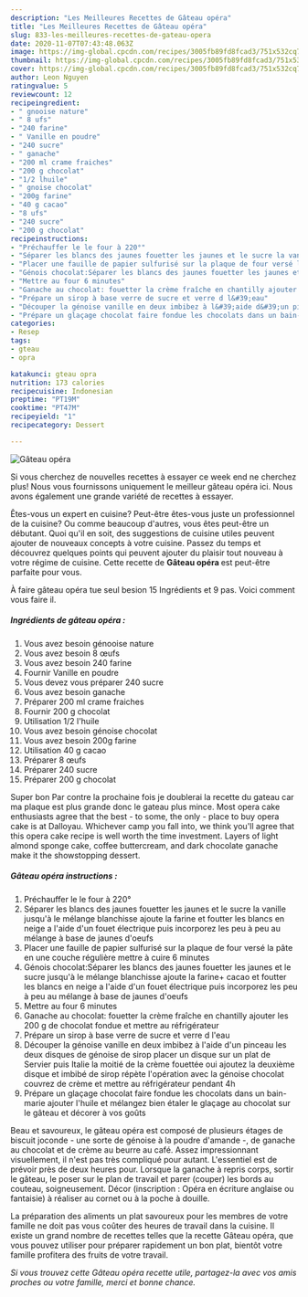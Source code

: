 ```yaml
---
description: "Les Meilleures Recettes de Gâteau opéra"
title: "Les Meilleures Recettes de Gâteau opéra"
slug: 833-les-meilleures-recettes-de-gateau-opera
date: 2020-11-07T07:43:48.063Z
image: https://img-global.cpcdn.com/recipes/3005fb89fd8fcad3/751x532cq70/gateau-opera-photo-principale-de-la-recette.jpg
thumbnail: https://img-global.cpcdn.com/recipes/3005fb89fd8fcad3/751x532cq70/gateau-opera-photo-principale-de-la-recette.jpg
cover: https://img-global.cpcdn.com/recipes/3005fb89fd8fcad3/751x532cq70/gateau-opera-photo-principale-de-la-recette.jpg
author: Leon Nguyen
ratingvalue: 5
reviewcount: 12
recipeingredient:
- " gnooise nature"
- " 8 ufs"
- "240 farine"
- " Vanille en poudre"
- "240 sucre"
- " ganache"
- "200 ml crame fraiches"
- "200 g chocolat"
- "1/2 lhuile"
- " gnoise chocolat"
- "200g farine"
- "40 g cacao"
- "8 ufs"
- "240 sucre"
- "200 g chocolat"
recipeinstructions:
- "Préchauffer le le four à 220°"
- "Séparer les blancs des jaunes fouetter les jaunes et le sucre la vanille jusqu&#39;à le mélange blanchisse ajoute la farine et foutter les blancs en neige a l&#39;aide d&#39;un fouet électrique puis incorporez les peu à peu au mélange à base de jaunes d&#39;oeufs"
- "Placer une fauille de papier sulfurisé sur la plaque de four versé la pâte en une couche régulière mettre à cuire 6 minutes"
- "Génois chocolat:Séparer les blancs des jaunes fouetter les jaunes et le sucre jusqu&#39;à le mélange blanchisse ajoute la farine+ cacao et foutter les blancs en neige a l&#39;aide d&#39;un fouet électrique puis incorporez les peu à peu au mélange à base de jaunes d&#39;oeufs"
- "Mettre au four 6 minutes"
- "Ganache au chocolat: fouetter la crème fraîche en chantilly ajouter les 200 g de chocolat fondue et mettre au réfrigérateur"
- "Prépare un sirop à base verre de sucre et verre d l&#39;eau"
- "Découper la génoise vanille en deux imbibez à l&#39;aide d&#39;un pinceau les deux disques de génoise de sirop placer un disque sur un plat de Servier puis Italie la moitié de la crème fouettée oui ajoutez la deuxième disque et imbibé de sirop répète l&#39;opération avec la génoise chocolat couvrez de crème et mettre au réfrigérateur pendant 4h"
- "Prépare un glaçage chocolat faire fondue les chocolats dans un bain-marie ajouter l&#39;huile et mélangez bien étaler le glaçage au chocolat sur le gâteau et décorer à vos goûts"
categories:
- Resep
tags:
- gteau
- opra

katakunci: gteau opra 
nutrition: 173 calories
recipecuisine: Indonesian
preptime: "PT19M"
cooktime: "PT47M"
recipeyield: "1"
recipecategory: Dessert

---
```



![Gâteau opéra](https://img-global.cpcdn.com/recipes/3005fb89fd8fcad3/751x532cq70/gateau-opera-photo-principale-de-la-recette.jpg)

Si vous cherchez de nouvelles recettes à essayer ce week end ne cherchez plus! Nous vous fournissons uniquement le meilleur gâteau opéra ici. Nous avons également une grande variété de recettes à essayer.

Êtes-vous un expert en cuisine? Peut-être êtes-vous juste un professionnel de la cuisine? Ou comme beaucoup d'autres, vous êtes peut-être un débutant. Quoi qu'il en soit, des suggestions de cuisine utiles peuvent ajouter de nouveaux concepts à votre cuisine. Passez du temps et découvrez quelques points qui peuvent ajouter du plaisir tout nouveau à votre régime de cuisine. Cette recette de <strong> Gâteau opéra </strong> est peut-être parfaite pour vous.

<!--inarticleads1-->

À faire gâteau opéra tue seul besion 15 Ingrédients et 9 pas. Voici comment vous faire il.

##### Ingrédients de gâteau opéra :

1. Vous avez besoin  génooise nature
1. Vous avez besoin  8 œufs
1. Vous avez besoin 240 farine
1. Fournir  Vanille en poudre
1. Vous devez vous préparer 240 sucre
1. Vous avez besoin  ganache
1. Préparer 200 ml crame fraiches
1. Fournir 200 g chocolat
1. Utilisation 1/2 l&#39;huile
1. Vous avez besoin  génoise chocolat
1. Vous avez besoin 200g farine
1. Utilisation 40 g cacao
1. Préparer 8 œufs
1. Préparer 240 sucre
1. Préparer 200 g chocolat


Super bon Par contre la prochaine fois je doublerai la recette du gateau car ma plaque est plus grande donc le gateau plus mince. Most opera cake enthusiasts agree that the best - to some, the only - place to buy opera cake is at Dalloyau. Whichever camp you fall into, we think you&#39;ll agree that this opera cake recipe is well worth the time investment. Layers of light almond sponge cake, coffee buttercream, and dark chocolate ganache make it the showstopping dessert. 

<!--inarticleads2-->

##### Gâteau opéra instructions :

1. Préchauffer le le four à 220°
1. Séparer les blancs des jaunes fouetter les jaunes et le sucre la vanille jusqu&#39;à le mélange blanchisse ajoute la farine et foutter les blancs en neige a l&#39;aide d&#39;un fouet électrique puis incorporez les peu à peu au mélange à base de jaunes d&#39;oeufs
1. Placer une fauille de papier sulfurisé sur la plaque de four versé la pâte en une couche régulière mettre à cuire 6 minutes
1. Génois chocolat:Séparer les blancs des jaunes fouetter les jaunes et le sucre jusqu&#39;à le mélange blanchisse ajoute la farine+ cacao et foutter les blancs en neige a l&#39;aide d&#39;un fouet électrique puis incorporez les peu à peu au mélange à base de jaunes d&#39;oeufs
1. Mettre au four 6 minutes
1. Ganache au chocolat: fouetter la crème fraîche en chantilly ajouter les 200 g de chocolat fondue et mettre au réfrigérateur
1. Prépare un sirop à base verre de sucre et verre d l&#39;eau
1. Découper la génoise vanille en deux imbibez à l&#39;aide d&#39;un pinceau les deux disques de génoise de sirop placer un disque sur un plat de Servier puis Italie la moitié de la crème fouettée oui ajoutez la deuxième disque et imbibé de sirop répète l&#39;opération avec la génoise chocolat couvrez de crème et mettre au réfrigérateur pendant 4h
1. Prépare un glaçage chocolat faire fondue les chocolats dans un bain-marie ajouter l&#39;huile et mélangez bien étaler le glaçage au chocolat sur le gâteau et décorer à vos goûts


Beau et savoureux, le gâteau opéra est composé de plusieurs étages de biscuit joconde - une sorte de génoise à la poudre d&#39;amande -, de ganache au chocolat et de crème au beurre au café. Assez impressionnant visuellement, il n&#39;est pas très compliqué pour autant. L&#39;essentiel est de prévoir près de deux heures pour. Lorsque la ganache à repris corps, sortir le gâteau, le poser sur le plan de travail et parer (couper) les bords au couteau, soigneusement. Décor (inscription : Opéra en écriture anglaise ou fantaisie) à réaliser au cornet ou à la poche à douille. 

<!--inarticleads1-->

<p>
La préparation des aliments un plat savoureux pour les membres de votre famille ne doit pas vous coûter des heures de travail dans la cuisine. Il existe un grand nombre de recettes telles que la recette Gâteau opéra, que vous pouvez utiliser pour préparer rapidement un bon plat, bientôt votre famille profitera des fruits de votre travail.
</p>

<p>
<i>Si vous trouvez cette Gâteau opéra recette utile, partagez-la avec vos amis proches ou votre famille, merci et bonne chance.</i>
</p>
